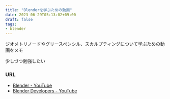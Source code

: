 ```yaml
---
title: "Blenderを学ぶための動画"
date: 2023-06-29T05:13:02+09:00
draft: false
tags:
- blender
---
```


ジオメトリノードやグリースペンシル、スカルプティングについて学ぶための動画をメモ

少しづつ勉強したい
<!--more-->

### URL

- [Blender - YouTube](https://www.youtube.com/@BlenderOfficial/playlists)
- [Blender Developers - YouTube](https://www.youtube.com/@BlenderDevelopers/playlists)
